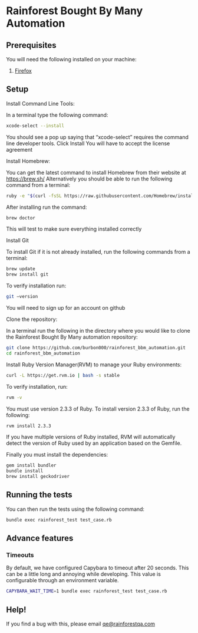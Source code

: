 # Rainforest Bought By Many Automation

## Prerequisites

You will need the following installed on your machine:

1. [Firefox](http://www.mozilla.org/en-US/firefox/new/)

## Setup

Install Command Line Tools:

In a terminal type the following command: 
```bash
xcode-select --install
```
You should see a pop up saying that “xcode-select” requires the command line developer tools. Click Install
You will have to accept the license agreement


Install Homebrew:

You can get the latest command to install Homebrew from their website at https://brew.sh/
Alternatively you should be able to run the following command from a terminal:
```bash
ruby -e "$(curl -fsSL https://raw.githubusercontent.com/Homebrew/install/master/install)"
```
After installing run the command: 
```bash
brew doctor
```
This will test to make sure everything installed correctly


Install Git

To install Git if it is not already installed, run the following commands from a terminal:
```bash
brew update
brew install git
```
To verify installation run: 
```bash
git —version
```
You will need to sign up for an account on github


Clone the repository:

In a terminal run the following in the directory where you would like to clone the Rainforest Bought By Many automation repository:
```bash
git clone https://github.com/burbon000/rainforest_bbm_automation.git
cd rainforest_bbm_automation
```


Install Ruby Version Manager(RVM) to manage your Ruby environments:

```bash
curl -L https://get.rvm.io | bash -s stable
```
To verify installation, run: 

```bash
rvm -v
```
You must use version 2.3.3 of Ruby. To install version 2.3.3 of Ruby, run the following:

```bash
rvm install 2.3.3
```

If you have multiple versions of Ruby installed, RVM will automatically detect the version of Ruby used by an application based on the Gemfile.

Finally you must install the dependencies:

```bash
gem install bundler
bundle install
brew install geckodriver
```

## Running the tests

You can then run the tests using the following command:

```bash
bundle exec rainforest_test test_case.rb
```



## Advance features

### Timeouts

By default, we have configured Capybara to timeout after 20 seconds. This can be a little long and annoying while developing. This value is configurable through an environment variable.

```bash
CAPYBARA_WAIT_TIME=1 bundle exec rainforest_test test_case.rb
```

## Help!

If you find a bug with this, please email [qe@rainforestqa.com](mailto:qu@rainforestqa.com)
